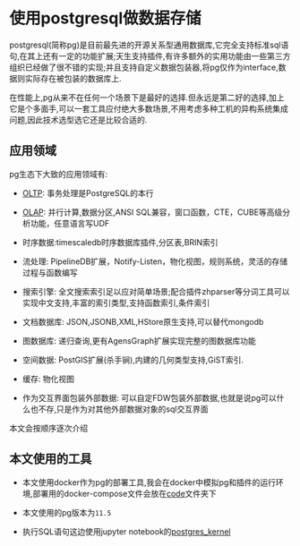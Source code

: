 # 使用postgresql做数据存储

postgresql(简称pg)是目前最先进的开源关系型通用数据库,它完全支持标准sql语句,在其上还有一定的功能扩展;天生支持插件,有许多额外的实用功能由一些第三方组织已经做了很不错的实现;并且支持自定义数据包装器,将pg仅作为interface,数据则实际存在被包装的数据库上.

在性能上,pg从来不在任何一个场景下是最好的选择.但永远是第二好的选择,加上它是个多面手,可以一套工具应付绝大多数场景,不用考虑多种工机的异构系统集成问题,因此技术选型选它还是比较合适的.

## 应用领域

pg生态下大致的应用领域有:

+ [OLTP](): 事务处理是PostgreSQL的本行

+ [OLAP](): 并行计算,数据分区,ANSI SQL兼容，窗口函数，CTE，CUBE等高级分析功能，任意语言写UDF

+ 时序数据:timescaledb时序数据库插件,分区表,BRIN索引

+ 流处理: PipelineDB扩展，Notify-Listen，物化视图，规则系统，灵活的存储过程与函数编写

+ 搜索引擎: 全文搜索索引足以应对简单场景;配合插件zhparser等分词工具可以实现中文支持,丰富的索引类型,支持函数索引,条件索引

+ 文档数据库: JSON,JSONB,XML,HStore原生支持,可以替代mongodb

+ 图数据库: 递归查询,更有AgensGraph扩展实现完整的图数据库功能

+ 空间数据: PostGIS扩展(杀手锏),内建的几何类型支持,GiST索引.

+ 缓存: 物化视图

+ 作为交互界面包装外部数据: 可以自定FDW包装外部数据,也就是说pg可以什么也不存,只是作为对其他外部数据对象的sql交互界面

本文会按顺序逐次介绍

## 本文使用的工具

+ 本文使用docker作为pg的部署工具,我会在docker中模拟pg和插件的运行环境,部署用的docker-compose文件会放在[code]()文件夹下

+ 本文使用的pg版本为`11.5`

+ 执行SQL语句这边使用jupyter notebook的[postgres_kernel](http://blog.hszofficial.site/TutorialForPython/%E5%B7%A5%E5%85%B7%E9%93%BE%E7%AF%87/%E4%BA%A4%E4%BA%92%E7%8E%AF%E5%A2%83jupyter/%E5%9F%BA%E4%BA%8Eweb%E7%9A%84%E5%8F%AF%E4%BA%A4%E4%BA%92%E8%BF%90%E8%A1%8C%E7%8E%AF%E5%A2%83jupyter.html#postgresql)


